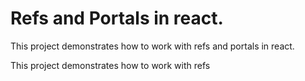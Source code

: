 # Refs and Portals in react.
This project demonstrates how to work with refs and portals in react.

This project demonstrates how to work with refs